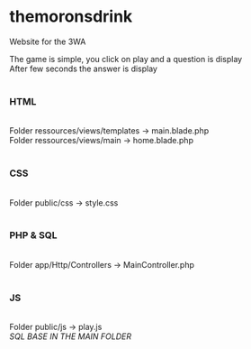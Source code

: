 # themoronsdrink
Website for the 3WA

The game is simple, you click on play and a question is display<br/>
After few seconds the answer is display<br/>
<br/>
<h3>HTML</h3><br/>
Folder ressources/views/templates -> main.blade.php<br/>
Folder ressources/views/main -> home.blade.php<br/>
<br/>
<h3>CSS</h3><br/>
Folder public/css -> style.css<br/>
<br/>
<h3>PHP & SQL</h3><br/>
Folder app/Http/Controllers -> MainController.php<br/>
<br/>
<h3>JS</h3><br/>
Folder public/js -> play.js<br/>
<em>SQL BASE IN THE MAIN FOLDER</em>